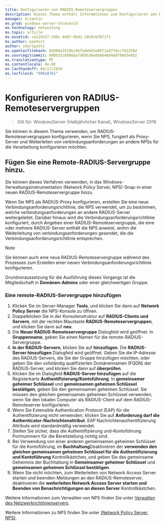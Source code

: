 ```yaml
---
title: Konfigurieren von RADIUS-Remoteservergruppen
description: Dieses Thema enthält Informationen zum Konfigurieren von RADIUS-Remoteservergruppen im Netzwerkrichtlinienserver unter Windows Server 2016.
manager: brianlic
ms.prod: windows-server-threshold
ms.technology: networking
ms.topic: article
ms.assetid: ca125e57-249c-4d97-85d1-2929cbf871f1
ms.author: pashort
author: shortpatti
ms.openlocfilehash: 02088a35196c0bfadeb65e8971a47fdcc741258d
ms.sourcegitcommit: 0d0b32c8986ba7db9536e0b8648d4ddf9b03e452
ms.translationtype: MT
ms.contentlocale: de-DE
ms.lasthandoff: 04/17/2019
ms.locfileid: "59818761"
---
```

# <a name="configure-remote-radius-server-groups"></a>Konfigurieren von RADIUS-Remoteservergruppen

>Gilt für: WindowsServer (Halbjährlicher Kanal), WindowsServer 2016

Sie können in diesem Thema verwenden, um RADIUS-Remoteservergruppen konfigurieren, wenn Sie NPS, fungiert als Proxy-Server und Weiterleiten von verbindungsanforderungen an andere NPSs für die Verarbeitung konfigurieren möchten.

## <a name="add-a-remote-radius-server-group"></a>Fügen Sie eine Remote-RADIUS-Servergruppe hinzu.

Sie können dieses Verfahren verwenden, in das Windows-Verwaltungsinstrumentation (Network Policy Server, NPS)-Snap-in einer neuen RADIUS-Remoteservergruppe hinzu.

Wenn Sie NPS als RADIUS-Proxy konfigurieren, erstellen Sie eine neue Verbindungsanforderungsrichtlinie, die NPS verwendet, um zu bestimmen, welche verbindungsanforderungen an andere RADIUS-Server weitergeleitet. Darüber hinaus wird die Verbindungsanforderungsrichtlinie konfiguriert, durch Angeben einer RADIUS-Remoteservergruppe, die eine oder mehrere RADIUS-Server enthält die NPS anweist, wohin die Weiterleitung von verbindungsanforderungen gesendet, die die Verbindungsanforderungsrichtlinie entsprechen.

>[!NOTE]
>Sie können auch eine neue RADIUS-Remoteservergruppe während des Prozesses zum Erstellen einer neuen Verbindungsanforderungsrichtlinie konfigurieren.

Grundvoraussetzung für die Ausführung dieses Vorgangs ist die Mitgliedschaft in **Domänen-Admins** oder einer gleichwertigen Gruppe.

### <a name="to-add-a-remote-radius-server-group"></a>Eine remote-RADIUS-Servergruppe hinzufügen 

1. Klicken Sie im Server-Manager **Tools**, und klicken Sie dann auf **Network Policy Server** die NPS-Konsole zu öffnen.
2. Doppelklicken Sie in der Konsolenstruktur auf **RADIUS-Clients und Servern**, mit der rechten Maustaste **RADIUS-Remoteservergruppen**, und klicken Sie dann auf **neu**.
3. Die **Neuer RADIUS-Remoteservergruppe** Dialogfeld wird geöffnet. In **Gruppenname**, geben Sie einen Namen für die remote-RADIUS-Servergruppe.
4. **In der RADIUS-Servern**, klicken Sie auf **hinzufügen**. Die **RADIUS-Server hinzufügen** Dialogfeld wird geöffnet. Geben Sie die IP-Adresse des RADIUS-Servers, die Sie der Gruppe hinzufügen möchten, oder geben Sie den vollständig qualifizierten Domänennamen \(FQDN\) der RADIUS-Server, und klicken Sie dann auf **überprüfen**.
5. Klicken Sie im Dialogfeld **RADIUS-Server hinzufügen** auf die Registerkarte **Authentifizierung/Kontoführung**. In **gemeinsamer geheimer Schlüssel** und **gemeinsamen geheimen Schlüssel bestätigen**, geben Sie den gemeinsamen geheimen Schlüssel. Sie müssen den gleichen gemeinsamen geheimen Schlüssel verwenden, wenn Sie den lokalen Computer als RADIUS-Client auf dem RADIUS-Remoteserver konfigurieren.
6. Wenn Sie Extensible Authentication Protocol (EAP) für die Authentifizierung nicht verwenden, klicken Sie auf **Anforderung darf die Authenticator-Nachrichtenattribut**. EAP Nachrichtenauthentifizierung Attributs wird standardmäßig verwendet.
7. Stellen Sie sicher, dass die Authentifizierung und-Kontoführung Portnummern für die Bereitstellung richtig sind.
8. Bei Verwendung von einer anderen gemeinsamen geheimen Schlüssel für die Kontoführung, im **Buchhaltung**Deaktivieren der **verwenden den gleichen gemeinsamen geheimen Schlüssel für die Authentifizierung und Kontoführung** Kontrollkästchen, und geben Sie das gemeinsame Geheimnis der Buchhaltung in  **Gemeinsamer geheimer Schlüssel** und **gemeinsamen geheimen Schlüssel bestätigen**.
9. Wenn Sie nicht möchten, zum Weiterleiten von Network Access Server starten und beenden-Meldungen an den RADIUS-Remoteserver, deaktivieren die **weiterleiten Network Access Server starten und Beenden von Benachrichtigungen an diesen Server** Kontrollkästchen.

Weitere Informationen zum Verwalten von NPS finden Sie unter [Verwalten des Netzwerkrichtlinienservers](nps-manage-top.md).

Weitere Informationen zu NPS finden Sie unter [(Network Policy Server, NPS)](nps-top.md).

